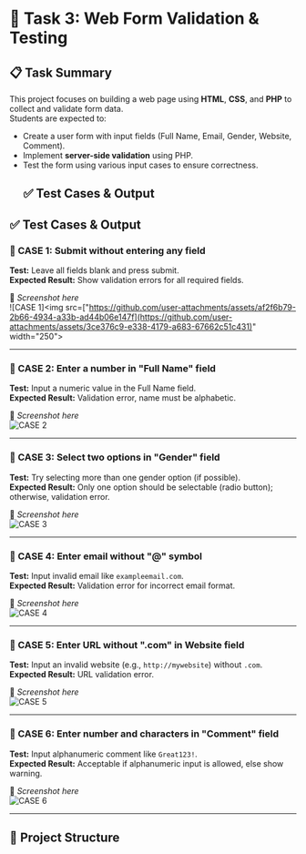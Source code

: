 # 🧪 Task 3: Web Form Validation & Testing

## 📋 Task Summary
This project focuses on building a web page using **HTML**, **CSS**, and **PHP** to collect and validate form data.  
Students are expected to:
- Create a user form with input fields (Full Name, Email, Gender, Website, Comment).
- Implement **server-side validation** using PHP.
- Test the form using various input cases to ensure correctness.
  ## ✅ Test Cases & Output


## ✅ Test Cases & Output

### 🧪 CASE 1: Submit without entering any field  
**Test:** Leave all fields blank and press submit.  
**Expected Result:** Show validation errors for all required fields.

📸 *Screenshot here*  
![CASE 1]<img src=["https://github.com/user-attachments/assets/af2f6b79-2b66-4934-a33b-ad44b06e147f](https://github.com/user-attachments/assets/3ce376c9-e338-4179-a683-67662c51c431)" width="250">


---

### 🧪 CASE 2: Enter a number in "Full Name" field  
**Test:** Input a numeric value in the Full Name field.  
**Expected Result:** Validation error, name must be alphabetic.

📸 *Screenshot here*  
![CASE 2](images/case2.png)

---

### 🧪 CASE 3: Select two options in "Gender" field  
**Test:** Try selecting more than one gender option (if possible).  
**Expected Result:** Only one option should be selectable (radio button); otherwise, validation error.

📸 *Screenshot here*  
![CASE 3](images/case3.png)

---

### 🧪 CASE 4: Enter email without "@" symbol  
**Test:** Input invalid email like `exampleemail.com`.  
**Expected Result:** Validation error for incorrect email format.

📸 *Screenshot here*  
![CASE 4](images/case4.png)

---

### 🧪 CASE 5: Enter URL without ".com" in Website field  
**Test:** Input an invalid website (e.g., `http://mywebsite`) without `.com`.  
**Expected Result:** URL validation error.

📸 *Screenshot here*  
![CASE 5](images/case5.png)

---

### 🧪 CASE 6: Enter number and characters in "Comment" field  
**Test:** Input alphanumeric comment like `Great123!`.  
**Expected Result:** Acceptable if alphanumeric input is allowed, else show warning.

📸 *Screenshot here*  
![CASE 6](images/case6.png)

---

## 📁 Project Structure
